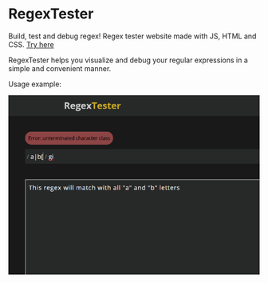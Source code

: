 # RegexTester
Build, test and debug regex!
Regex tester website made with JS, HTML and CSS.
[Try here]( https://milad-mehri.github.io/RegexTester/)

RegexTester helps you visualize and debug your regular expressions in a simple and convenient manner.

Usage example:

![Demo](assets/demo.PNG)
